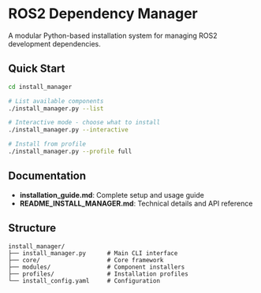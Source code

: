 # ROS2 Dependency Manager

A modular Python-based installation system for managing ROS2 development dependencies.

## Quick Start

```bash
cd install_manager

# List available components
./install_manager.py --list

# Interactive mode - choose what to install
./install_manager.py --interactive

# Install from profile
./install_manager.py --profile full
```

## Documentation

- **installation_guide.md**: Complete setup and usage guide
- **README_INSTALL_MANAGER.md**: Technical details and API reference

## Structure

```
install_manager/
├── install_manager.py      # Main CLI interface
├── core/                   # Core framework
├── modules/                # Component installers
├── profiles/               # Installation profiles
└── install_config.yaml     # Configuration
```